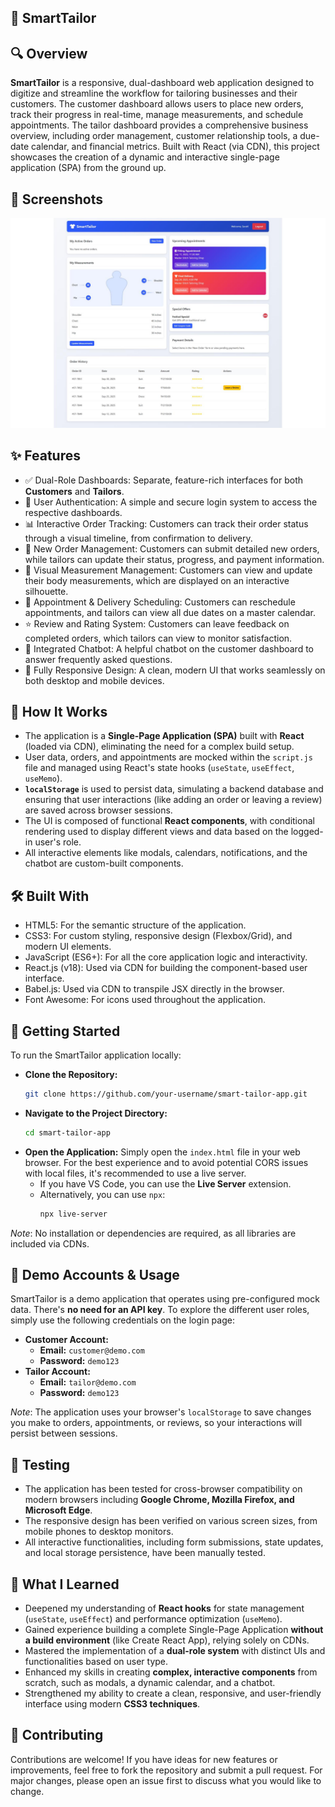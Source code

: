 ## 👕 SmartTailor

## 🔍 Overview
**SmartTailor** is a responsive, dual-dashboard web application designed to digitize and streamline the workflow for tailoring businesses and their customers. The customer dashboard allows users to place new orders, track their progress in real-time, manage measurements, and schedule appointments. The tailor dashboard provides a comprehensive business overview, including order management, customer relationship tools, a due-date calendar, and financial metrics. Built with React (via CDN), this project showcases the creation of a dynamic and interactive single-page application (SPA) from the ground up.

## 📸 Screenshots
![SmartTailor UI](SmartTailor.jpg)

## ✨ Features
  - ✅ Dual-Role Dashboards: Separate, feature-rich interfaces for both **Customers** and **Tailors**.
  - 🔐 User Authentication: A simple and secure login system to access the respective dashboards.
  - 📊 Interactive Order Tracking: Customers can track their order status through a visual timeline, from confirmation to delivery.
  - 📝 New Order Management: Customers can submit detailed new orders, while tailors can update their status, progress, and payment information.
  - 📏 Visual Measurement Management: Customers can view and update their body measurements, which are displayed on an interactive silhouette.
  - 📅 Appointment & Delivery Scheduling: Customers can reschedule appointments, and tailors can view all due dates on a master calendar.
  - ⭐ Review and Rating System: Customers can leave feedback on completed orders, which tailors can view to monitor satisfaction.
  - 🤖 Integrated Chatbot: A helpful chatbot on the customer dashboard to answer frequently asked questions.
  - 📱 Fully Responsive Design: A clean, modern UI that works seamlessly on both desktop and mobile devices.


## 🧠 How It Works
  - The application is a **Single-Page Application (SPA)** built with **React** (loaded via CDN), eliminating the need for a complex build setup.
  - User data, orders, and appointments are mocked within the `script.js` file and managed using React's state hooks (`useState`, `useEffect`, `useMemo`).
  - **`localStorage`** is used to persist data, simulating a backend database and ensuring that user interactions (like adding an order or leaving a review) are saved across browser sessions.
  - The UI is composed of functional **React components**, with conditional rendering used to display different views and data based on the logged-in user's role.
  - All interactive elements like modals, calendars, notifications, and the chatbot are custom-built components.

## 🛠️ Built With
  - HTML5: For the semantic structure of the application.
  - CSS3: For custom styling, responsive design (Flexbox/Grid), and modern UI elements.
  - JavaScript (ES6+): For all the core application logic and interactivity.
  - React.js (v18): Used via CDN for building the component-based user interface.
  - Babel.js: Used via CDN to transpile JSX directly in the browser.
  - Font Awesome: For icons used throughout the application.

## 🧰 Getting Started
To run the SmartTailor application locally:
  - **Clone the Repository:**
    ```bash
    git clone https://github.com/your-username/smart-tailor-app.git
    ```
  - **Navigate to the Project Directory:**
    ```bash
    cd smart-tailor-app
    ```
  - **Open the Application:** Simply open the `index.html` file in your web browser. For the best experience and to avoid potential CORS issues with local files, it's recommended to use a live server.
      - If you have VS Code, you can use the **Live Server** extension.
      - Alternatively, you can use `npx`:
        ```bash
        npx live-server
        ```
*Note*: No installation or dependencies are required, as all libraries are included via CDNs.

## 🚀 Demo Accounts & Usage
SmartTailor is a demo application that operates using pre-configured mock data. There's **no need for an API key**. To explore the different user roles, simply use the following credentials on the login page:

  - **Customer Account:**
      - **Email:** `customer@demo.com`
      - **Password:** `demo123`
  - **Tailor Account:**
      - **Email:** `tailor@demo.com`
      - **Password:** `demo123`

*Note*: The application uses your browser's `localStorage` to save changes you make to orders, appointments, or reviews, so your interactions will persist between sessions.

## 🧪 Testing

  - The application has been tested for cross-browser compatibility on modern browsers including **Google Chrome, Mozilla Firefox, and Microsoft Edge**.
  - The responsive design has been verified on various screen sizes, from mobile phones to desktop monitors.
  - All interactive functionalities, including form submissions, state updates, and local storage persistence, have been manually tested.

## 📖 What I Learned
  - Deepened my understanding of **React hooks** for state management (`useState`, `useEffect`) and performance optimization (`useMemo`).
  - Gained experience building a complete Single-Page Application **without a build environment** (like Create React App), relying solely on CDNs.
  - Mastered the implementation of a **dual-role system** with distinct UIs and functionalities based on user type.
  - Enhanced my skills in creating **complex, interactive components** from scratch, such as modals, a dynamic calendar, and a chatbot.
  - Strengthened my ability to create a clean, responsive, and user-friendly interface using modern **CSS3 techniques**.


## 🤝 Contributing

Contributions are welcome\! If you have ideas for new features or improvements, feel free to fork the repository and submit a pull request. For major changes, please open an issue first to discuss what you would like to change.
